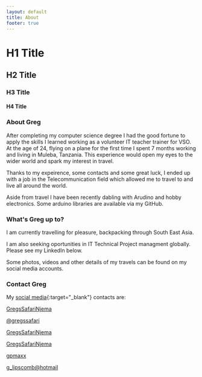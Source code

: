 ```yaml
---
layout: default
title: About
footer: true
---
```


# H1 Title #
## H2 Title ##
### H3 Title ###
#### H4 Title ####

### About Greg

After completing my computer science degree I had the good fortune to apply the skills I learned working as a volunteer IT teacher trainer for VSO. 
At the age of 24, flying on a plane for the first time I spent 7 months working and living in Muleba, Tanzania.
This experience would open my eyes to the wider world and spark my interest in travel.  
  
Thanks to my expeirence, some contacts and some great luck, I ended up with a job in the Telecommunication field which allowed me
to travel to and live all around the world.  

Aside from travel I have been recently dabling with Arudino and hobby electronics. Some arduino libraries are available via my GitHub. 

### What's Greg up to?  
  
I am currently travelling for pleasure, backpacking through South East Asia.  

I am also seeking oportunities in IT Technical Project managment globally.  Please see my LinkedIn below.  

Some photos, videos and other details of my travels can be found on my social media accounts.   

### Contact Greg

My [social media](http://www.lipscomb.ca){:target="_blank"} contacts are:

<a href="https://www.youtube.com/channel/UCoP--yoNLIEuywh3392eX9g" class="faicon fa-youtube-play" target="_blank">GregsSafariNjema</a>  
  
<a href="https://twitter.com/gregssafari" class="faicon fa-twitter" target="_blank">@gregssafari</a>  
  
<a href="https://www.instagram.com/_u/gregssafarinjema/" class="faicon fa-instagram" target="_blank">GregsSafariNjema</a>  
  
<a href="https://ca.linkedin.com/in/gregorylipscomb" class="faicon fa-linkedin-square" target="_blank">GregsSafariNjema</a>  
  
<a href="https://github.com/gpmaxx/" class="faicon fa-github" target="_blank">gpmaxx</a>  
  
<a href="mailto:g_lipscomb@hotmail.com" class="faicon fa-envelope">g_lipscomb@hotmail</a>  




